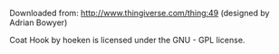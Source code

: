 
Downloaded from: <http://www.thingiverse.com/thing:49> (designed by Adrian Bowyer)

Coat Hook by hoeken is licensed under the GNU - GPL license. 


